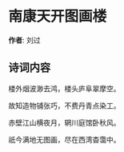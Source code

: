 # 南康天开图画楼

**作者**: 刘过

## 诗词内容

楼外烟波渺去鸿，楼头庐阜翠摩空。

故知造物铺张巧，不费丹青点染工。

赤壁江山横夜月，辋川庭馆卧秋风。

祇今满地无图画，尽在西湾杳霭中。

